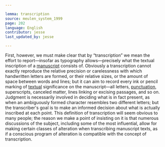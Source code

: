 ```yaml
---

lemma: transcription
source: meulen_system_1999
page: 202
language: English
contributor: jesse
last_updated_by: jesse

---
```

First, however, we must make clear that by “transcription” we mean the effort to report—insofar
as typography allows—precisely what the textual inscription of a [manuscript](manuscript.html) consists of.
Obviously a transcription cannot exactly reproduce the relative precision or carelessness with
which handwritten letters are formed, or their relative sizes, or the amount of space between
words and lines; but it can aim to record every ink or pencil marking of [textual](text.html) significance on the
manuscript—all letters, [punctuation](punctuation.html), superscripts, canceled matter, lines linking or excising
passages, and so on. Judgment is necessarily involved in deciding what is in fact present, as when
an ambiguously formed character resembles two different letters; but the transcriber's goal is to
make an informed decision about what is actually inscribed at each point. This definition of
transcription will seem obvious to many people; the reason we make a point of insisting on it is
that numerous discussions of the subject, including some of the most influential, allow for making
certain classes of alteration when transcribing manuscript texts, as if a conscious program of alteration is
compatible with the concept of transcription.
